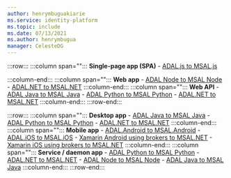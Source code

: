 ```yaml
---
author: henrymbuguakiarie
ms.service: identity-platform
ms.topic: include
ms.date: 07/13/2021
ms.author: henrymbugua
manager: CelesteDG 
---
```


:::row:::
   :::column span="":::
      **Single-page app (SPA)**
      - [ADAL.js to MSAL.js](../msal-compare-msal-js-and-adal-js.md) 

   :::column-end:::
   :::column span="":::
      **Web app**
        - [ADAL Node to MSAL Node](../msal-node-migration.md)
        - [ADAL.NET to MSAL.NET](/entra/msal/dotnet/how-to/msal-net-migration)
   :::column-end:::
   :::column span="":::
      **Web API**
        - [ADAL Java to MSAL Java](/entra/msal/java/advanced/migrate-adal-msal-java)
        - [ADAL Python to MSAL Python](/entra/msal/python/advanced/migrate-python-adal-msal)
        - [ADAL.NET to MSAL.NET](/entra/msal/dotnet/how-to/msal-net-migration)
   :::column-end:::
:::row-end:::

:::row:::
   :::column span="":::
      **Desktop app**
        - [ADAL Java to MSAL Java](/entra/msal/java/advanced/migrate-adal-msal-java)
        - [ADAL Python to MSAL Python](/entra/msal/python/advanced/migrate-python-adal-msal)
        - [ADAL.NET to MSAL.NET](/entra/msal/dotnet/how-to/msal-net-migration)
   :::column-end:::
   :::column span="":::
      **Mobile app**
        - [ADAL.Android to MSAL.Android](../migrate-android-adal-msal.md)
        - [ADAL.iOS to MSAL.iOS](/entra/msal/objc/migrate-objc-adal-msal)
        - [Xamarin Android using brokers to MSAL.NET](../msal-net-migration-android-broker.md)
        - [Xamarin iOS using brokers to MSAL.NET](../msal-net-migration-ios-broker.md)
   :::column-end:::
   :::column span="":::
      **Service / daemon app**
        - [ADAL Python to MSAL Python](/entra/msal/python/advanced/migrate-python-adal-msal)
        - [ADAL.NET to MSAL.NET](/entra/msal/dotnet/how-to/msal-net-migration) 
        - [ADAL Node to MSAL Node](../msal-node-migration.md)
        - [ADAL Java to MSAL Java](/entra/msal/java/advanced/migrate-adal-msal-java)
   :::column-end:::
:::row-end:::
